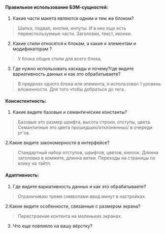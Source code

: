 #### Правильное использование БЭМ-сущностей: 
1. Какие части макета являются одним и тем же блоком?
> Шапка, подвал, кнопки, инпуты. И в них еще есть переиспользуемые части. Заголовки, текст, иконки.

2. Какие стили относятся к блокам, а какие к элементам и модификаторам ?
> У блока общие стили для всего блока, 

3. Где нужно использовать каскады и почему?где видите вариативность данных и как это обрабатываете?
> В пределах одного блока или элемента, я использовал 1 уровень вложенности. Для того чтобы добраться до тега <a>. 

#### Консистентность:
1. Какие видите базовые и семантические константы?
> Базовые это размер шрифта, высота строки, отступы, цвета. Семантичные это цвета прошедших/отклоненных/ в очереди pr'ов.

2.Какие видите закономерности в интерфейсе?
> Стандартный набор отступов, шрифтов, цветов, кнопок. Длинна заголовка в коммите, длинна ветки. Переходы на страницы по клику на тайтл.

#### Адаптивность:
1. Где видите вариативность данных и как это обрабатываете?
> Ограничиваю тремя символами ввод минут в настройках.

2.Какие видите особенности, связанные с размером экрана?
> Перестроение контента на маленьких экранах.

3. Что еще повлияло на вашу вёрстку?
>